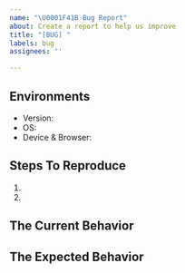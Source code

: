 ```yaml
---
name: "\U0001F41B Bug Report"
about: Create a report to help us improve
title: "[BUG] "
labels: bug
assignees: ''

---
```


<!--
  Please provide a clear and concise description of what the bug is. Include
  screenshots if needed. Please test using the latest version of Fusion to make sure your issue has not already been fixed.
-->

## Environments

- Version: 
- OS: 
- Device & Browser: 

## Steps To Reproduce

1.
2.

## The Current Behavior


## The Expected Behavior
